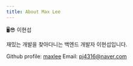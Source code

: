 ```yaml
---
title: About Max Lee
---
```


🖥️😎 이현섭

재밌는 개발을 찾아다니는 백엔드 개발자 이현섭입니다.

Github profile: [maxlee](https://github.com/pj4316)
Email: pj4316@naver.com

